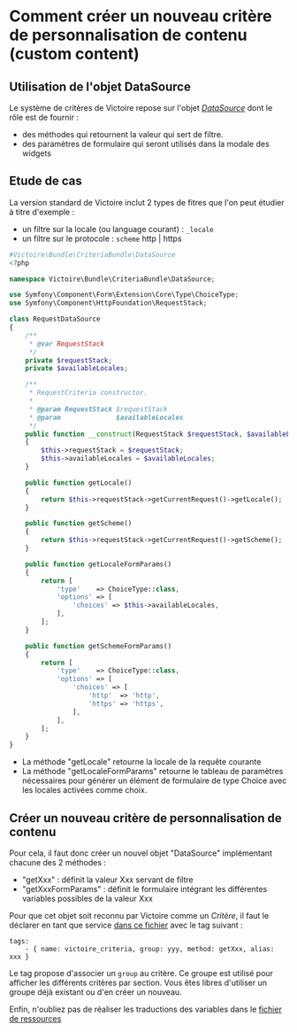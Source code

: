 
# Comment créer un nouveau critère de personnalisation de contenu (custom content)

## Utilisation de l'objet DataSource

Le système de critères de Victoire repose sur l'objet [*DataSource*](https://github.com/victoire/victoire/Bundle/CriteriaBundle/DataSource/RequestDataSource.php) dont le rôle est de fournir :

- des méthodes qui retournent la valeur qui sert de filtre.
- des paramètres de formulaire qui seront utilisés dans la modale des widgets

## Etude de cas

La version standard de Victoire inclut 2 types de fitres que l'on peut étudier à titre d'exemple :

- un filtre sur la locale (ou language courant) : `_locale`
- un filtre sur le protocole : `scheme` http | https


```php
#Victoire\Bundle\CriteriaBundle\DataSource
<?php

namespace Victoire\Bundle\CriteriaBundle\DataSource;

use Symfony\Component\Form\Extension\Core\Type\ChoiceType;
use Symfony\Component\HttpFoundation\RequestStack;

class RequestDataSource
{
    /**
     * @var RequestStack
     */
    private $requestStack;
    private $availableLocales;

    /**
     * RequestCriteria constructor.
     *
     * @param RequestStack $requestStack
     * @param              $availableLocales
     */
    public function __construct(RequestStack $requestStack, $availableLocales)
    {
        $this->requestStack = $requestStack;
        $this->availableLocales = $availableLocales;
    }

    public function getLocale()
    {
        return $this->requestStack->getCurrentRequest()->getLocale();
    }

    public function getScheme()
    {
        return $this->requestStack->getCurrentRequest()->getScheme();
    }

    public function getLocaleFormParams()
    {
        return [
            'type'    => ChoiceType::class,
            'options' => [
                'choices' => $this->availableLocales,
            ],
        ];
    }

    public function getSchemeFormParams()
    {
        return [
            'type'    => ChoiceType::class,
            'options' => [
                'choices' => [
                    'http'  => 'http',
                    'https' => 'https',
                ],
            ],
        ];
    }
}
```

- La méthode "getLocale" retourne la locale de la requête courante
- La méthode "getLocaleFormParams" retourne le tableau de paramètres nécessaires pour générer un élément de formulaire de type Choice avec les locales activées comme choix.

## Créer un nouveau critère de personnalisation de contenu

Pour cela, il faut donc créer un nouvel objet "DataSource" implémentant chacune des 2 méthodes :

- "getXxx" : définit la valeur Xxx servant de filtre
- "getXxxFormParams" : définit le formulaire intégrant les différentes variables possibles de la valeur Xxx

Pour que cet objet soit reconnu par Victoire comme un _Critère_, il faut le déclarer en tant que service [dans ce fichier](http://github.com/victoire/victoire/Bundle/CriteriaBundle/Resources/config/services.yml) avec le tag suivant :

    tags:
        - { name: victoire_criteria, group: yyy, method: getXxx, alias: xxx }


Le tag propose d'associer un `group` au critère.
Ce groupe est utilisé pour afficher les différents critères par section. Vous êtes libres d'utiliser un groupe déjà existant ou d'en créer un nouveau.

Enfin, n'oubliez pas de réaliser les traductions des variables dans le [fichier de ressources](http://github.com/victoire/victoire/Bundle/CriteriaBundle/Resources/translations/)
